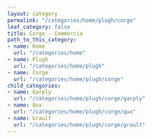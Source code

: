 ```yaml
---
layout: category
permalink: "/categories/home/plugh/corge"
leaf_category: false
title: Corge - Commercia
path_to_this_category:
- name: Home
  url: "/categories/home"
- name: Plugh
  url: "/categories/home/plugh"
- name: Corge
  url: "/categories/home/plugh/corge"
child_categories:
- name: Garply
  url: "/categories/home/plugh/corge/garply"
- name: Qux
  url: "/categories/home/plugh/corge/qux"
- name: Grault
  url: "/categories/home/plugh/corge/grault"
---
```

